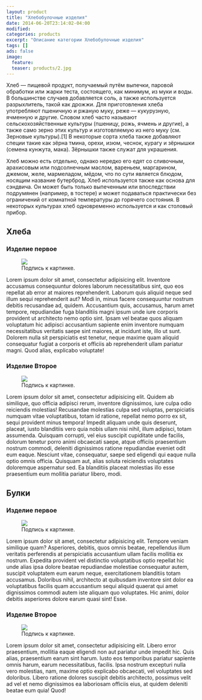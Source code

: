 ```yaml
---
layout: product
title: "Хлебобулочные изделия"
date: 2014-06-20T23:14:02-04:00
modified:
categories: products
excerpt: "Описание категории Хлебобулочные изделия"
tags: []
ads: false
image:
  feature:
  teaser: products/2.jpg
---
```



Хлеб — пищевой продукт, получаемый путём выпечки, паровой обработки или жарки теста, состоящего, как минимум, из муки и воды. В большинстве случаев добавляется соль, а также используется разрыхлитель, такой как дрожжи. Для приготовления хлеба употребляют пшеничную и ржаную муку, реже — кукурузную, ячменную и другие. Словом хлеб часто называют сельскохозяйственные культуры (пшеницу, рожь, ячмень и другие), а также само зерно этих культур и изготовляемую из него муку (см. Зерновые культуры).[1] В некоторые сорта хлеба также добавляют специи такие как зёрна тмина, орехи, изюм, чеснок, курагу и зёрнышки (семена кунжута, мака). Зёрнышки также служат для украшения.

Хлеб можно есть отдельно, однако нередко его едят со сливочным, арахисовым или подсолнечным маслом, вареньем, маргарином, джемом, желе, мармеладом, мёдом, что по сути является блюдом, носящим название бутерброд. Хлеб используется также как основа для сэндвича. Он может быть только выпеченным или впоследствии подрумянен (например, в тостере) и может подаваться практически без ограничений от комнатной температуры до горячего состояния. В некоторых культурах хлеб одновременно используется и как столовый прибор.


## Хлеба

### Изделие первое

<figure>
	<a href="http://placehold.it/900x450.gif"><img src="http://placehold.it/900x450.gif"></a>
	<figcaption>Подпись к картинке.</figcaption>
</figure>


Lorem ipsum dolor sit amet, consectetur adipisicing elit. Inventore accusamus consequuntur dolores laborum necessitatibus sint, quo eos repellat ab error at maiores reprehenderit. Laborum quis aliquid neque sed illum sequi reprehenderit aut? Modi in, minus facere consequuntur nostrum debitis recusandae ad, quidem. Accusantium quis, accusamus, harum amet tempore, repudiandae fuga blanditiis magni ipsum unde iure corporis provident ut architecto nemo optio sint. Ipsam vel beatae quos aliquam voluptatum hic adipisci accusantium sapiente enim inventore numquam necessitatibus veritatis saepe sint maiores, at incidunt iste, illo ut sunt. Dolorem nulla sit perspiciatis est tenetur, neque maxime quam aliquid consequatur fugiat a corporis et officiis ab reprehenderit ullam pariatur magni. Quod alias, explicabo voluptate!

### Изделие Второе

<figure>
	<a href="http://placehold.it/900x450.gif"><img src="http://placehold.it/900x450.gif"></a>
	<figcaption>Подпись к картинке.</figcaption>
</figure>


Lorem ipsum dolor sit amet, consectetur adipisicing elit. Quidem ab similique, quo officia adipisci rerum, inventore dignissimos, iure culpa odio reiciendis molestias! Recusandae molestias culpa sed voluptas, perspiciatis numquam vitae voluptatibus, totam id ratione, repellat nemo porro ex sit, sequi provident minus tempora! Impedit aliquam unde quis deserunt, placeat, iusto blanditiis vero quia nobis ullam nisi nihil, illum adipisci, totam assumenda. Quisquam corrupti, vel eius suscipit cupiditate unde facilis, dolorum tenetur porro animi obcaecati saepe, atque officiis praesentium nostrum commodi, deleniti dignissimos ratione repudiandae eveniet odit eum eaque. Nesciunt vitae, consequatur, saepe sed eligendi qui eaque nulla optio omnis officia. Quisquam aut, alias soluta reiciendis voluptates doloremque aspernatur sed. Ea blanditiis placeat molestias illo esse praesentium eum mollitia pariatur libero, modi.

## Булки

### Изделие первое

<figure>
	<a href="http://placehold.it/900x450.gif"><img src="http://placehold.it/900x450.gif"></a>
	<figcaption>Подпись к картинке.</figcaption>
</figure>

Lorem ipsum dolor sit amet, consectetur adipisicing elit. Tempore veniam similique quam? Asperiores, debitis, quos omnis beatae, repellendus illum veritatis perferendis at perspiciatis accusantium ullam facilis mollitia ex nostrum. Expedita provident vel distinctio voluptatibus optio repellat hic unde alias ipsa dolore beatae repudiandae molestiae consequatur autem, suscipit voluptatem eum earum neque, exercitationem blanditiis totam accusamus. Doloribus nihil, architecto at quibusdam inventore sint dolor ea voluptatibus facilis quam accusantium sequi aliquid quaerat qui amet dignissimos commodi autem iste aliquam quo voluptates. Hic animi, dolor debitis asperiores dolore earum quasi sint! Esse.

### Изделие Второе

<figure>
	<a href="http://placehold.it/900x450.gif"><img src="http://placehold.it/900x450.gif"></a>
	<figcaption>Подпись к картинке.</figcaption>
</figure>


Lorem ipsum dolor sit amet, consectetur adipisicing elit. Libero error praesentium, mollitia eaque eligendi non aut pariatur unde impedit hic. Quis alias, praesentium earum sint harum. Iusto eos temporibus pariatur sapiente omnis harum, earum necessitatibus, facilis. Ipsa nostrum excepturi nulla vero molestias, nam, maxime optio explicabo obcaecati, vel voluptates sed doloribus. Libero ratione dolores suscipit debitis architecto, possimus velit ad vel et nemo dignissimos ea laboriosam officiis eius, at quidem deleniti beatae eum quia! Quod!
